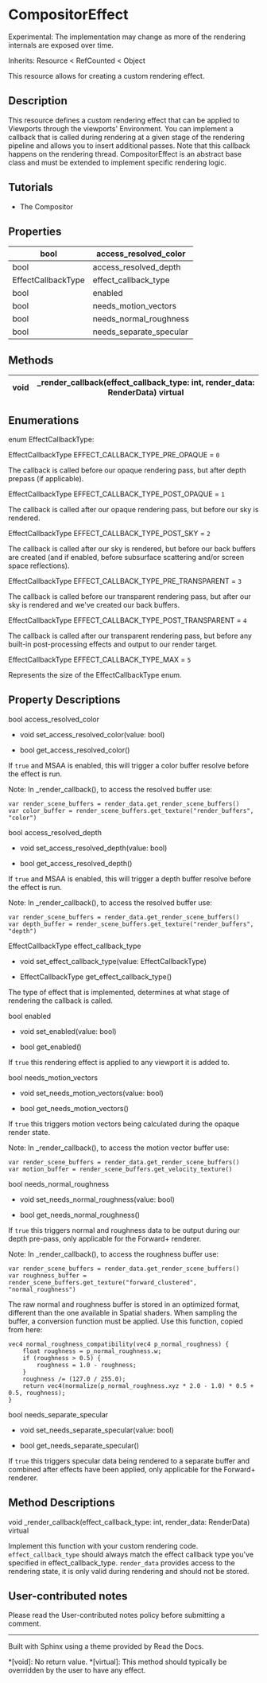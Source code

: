 # CompositorEffect

Experimental: The implementation may change as more of the rendering internals
are exposed over time.

Inherits: Resource < RefCounted < Object

This resource allows for creating a custom rendering effect.

## Description

This resource defines a custom rendering effect that can be applied to
Viewports through the viewports' Environment. You can implement a callback
that is called during rendering at a given stage of the rendering pipeline and
allows you to insert additional passes. Note that this callback happens on the
rendering thread. CompositorEffect is an abstract base class and must be
extended to implement specific rendering logic.

## Tutorials

  * The Compositor

## Properties

bool | access_resolved_color  
---|---  
bool | access_resolved_depth  
EffectCallbackType | effect_callback_type  
bool | enabled  
bool | needs_motion_vectors  
bool | needs_normal_roughness  
bool | needs_separate_specular  
  
## Methods

void | _render_callback(effect_callback_type: int, render_data: RenderData) virtual  
---|---  
  
## Enumerations

enum EffectCallbackType:

EffectCallbackType EFFECT_CALLBACK_TYPE_PRE_OPAQUE = `0`

The callback is called before our opaque rendering pass, but after depth
prepass (if applicable).

EffectCallbackType EFFECT_CALLBACK_TYPE_POST_OPAQUE = `1`

The callback is called after our opaque rendering pass, but before our sky is
rendered.

EffectCallbackType EFFECT_CALLBACK_TYPE_POST_SKY = `2`

The callback is called after our sky is rendered, but before our back buffers
are created (and if enabled, before subsurface scattering and/or screen space
reflections).

EffectCallbackType EFFECT_CALLBACK_TYPE_PRE_TRANSPARENT = `3`

The callback is called before our transparent rendering pass, but after our
sky is rendered and we've created our back buffers.

EffectCallbackType EFFECT_CALLBACK_TYPE_POST_TRANSPARENT = `4`

The callback is called after our transparent rendering pass, but before any
built-in post-processing effects and output to our render target.

EffectCallbackType EFFECT_CALLBACK_TYPE_MAX = `5`

Represents the size of the EffectCallbackType enum.

## Property Descriptions

bool access_resolved_color

  * void set_access_resolved_color(value: bool)

  * bool get_access_resolved_color()

If `true` and MSAA is enabled, this will trigger a color buffer resolve before
the effect is run.

Note: In _render_callback(), to access the resolved buffer use:

    
    
    var render_scene_buffers = render_data.get_render_scene_buffers()
    var color_buffer = render_scene_buffers.get_texture("render_buffers", "color")
    

bool access_resolved_depth

  * void set_access_resolved_depth(value: bool)

  * bool get_access_resolved_depth()

If `true` and MSAA is enabled, this will trigger a depth buffer resolve before
the effect is run.

Note: In _render_callback(), to access the resolved buffer use:

    
    
    var render_scene_buffers = render_data.get_render_scene_buffers()
    var depth_buffer = render_scene_buffers.get_texture("render_buffers", "depth")
    

EffectCallbackType effect_callback_type

  * void set_effect_callback_type(value: EffectCallbackType)

  * EffectCallbackType get_effect_callback_type()

The type of effect that is implemented, determines at what stage of rendering
the callback is called.

bool enabled

  * void set_enabled(value: bool)

  * bool get_enabled()

If `true` this rendering effect is applied to any viewport it is added to.

bool needs_motion_vectors

  * void set_needs_motion_vectors(value: bool)

  * bool get_needs_motion_vectors()

If `true` this triggers motion vectors being calculated during the opaque
render state.

Note: In _render_callback(), to access the motion vector buffer use:

    
    
    var render_scene_buffers = render_data.get_render_scene_buffers()
    var motion_buffer = render_scene_buffers.get_velocity_texture()
    

bool needs_normal_roughness

  * void set_needs_normal_roughness(value: bool)

  * bool get_needs_normal_roughness()

If `true` this triggers normal and roughness data to be output during our
depth pre-pass, only applicable for the Forward+ renderer.

Note: In _render_callback(), to access the roughness buffer use:

    
    
    var render_scene_buffers = render_data.get_render_scene_buffers()
    var roughness_buffer = render_scene_buffers.get_texture("forward_clustered", "normal_roughness")
    

The raw normal and roughness buffer is stored in an optimized format,
different than the one available in Spatial shaders. When sampling the buffer,
a conversion function must be applied. Use this function, copied from here:

    
    
    vec4 normal_roughness_compatibility(vec4 p_normal_roughness) {
        float roughness = p_normal_roughness.w;
        if (roughness > 0.5) {
            roughness = 1.0 - roughness;
        }
        roughness /= (127.0 / 255.0);
        return vec4(normalize(p_normal_roughness.xyz * 2.0 - 1.0) * 0.5 + 0.5, roughness);
    }
    

bool needs_separate_specular

  * void set_needs_separate_specular(value: bool)

  * bool get_needs_separate_specular()

If `true` this triggers specular data being rendered to a separate buffer and
combined after effects have been applied, only applicable for the Forward+
renderer.

## Method Descriptions

void _render_callback(effect_callback_type: int, render_data: RenderData)
virtual

Implement this function with your custom rendering code.
`effect_callback_type` should always match the effect callback type you've
specified in effect_callback_type. `render_data` provides access to the
rendering state, it is only valid during rendering and should not be stored.

## User-contributed notes

Please read the User-contributed notes policy before submitting a comment.

* * *

Built with Sphinx using a theme provided by Read the Docs.

  *[void]: No return value.
  *[virtual]: This method should typically be overridden by the user to have any effect.

